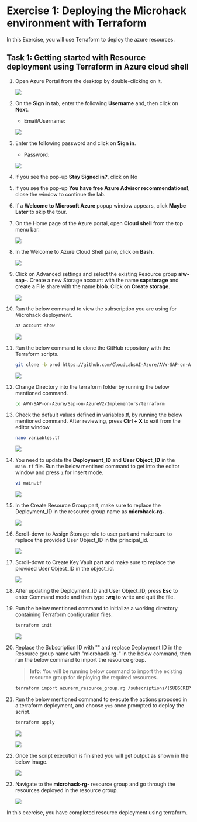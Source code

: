 # Exercise 1: Deploying the Microhack environment with Terraform

In this Exercise, you will use Terraform to deploy the azure resources.

## Task 1: Getting started with Resource deployment using Terraform in Azure cloud shell

1. Open Azure Portal from the desktop by double-clicking on it.
    
   ![](media/open-azure-portal.png)
   
2. On the **Sign in** tab, enter the following **Username** and, then click on **Next**. 

   * Email/Username: <inject key="AzureAdUserEmail"></inject>

   ![](media/email-login.png)

3. Enter the following password and click on **Sign in**.

   * Password: <inject key="AzureAdUserPassword"></inject>

   ![](media/password-login.png)

4. If you see the pop-up **Stay Signed in?**, click on No

5. If you see the pop-up **You have free Azure Advisor recommendations!**, close the window to continue the lab.

6. If a **Welcome to Microsoft Azure** popup window appears, click **Maybe Later** to skip the tour.

7. On the Home page of the Azure portal, open **Cloud shell** from the top menu bar.

   ![](media/open-cloud-shell.png)

8. In the Welcome to Azure Cloud Shell pane, click on **Bash**.

   ![](media/welcome-select-bash.png)

9. Click on Advanced settings and select the existing Resource group **aiw-sap-<inject key="DeploymentID" enableCopy="false"/>**. Create a new Storage account with the name **sapstorage<inject key="DeploymentID" enableCopy="false"/>** and create a File share with the name **blob**. Click on **Create storage**.

   ![](media/create-storageaccount.png)

10. Run the below command to view the subscription you are using for Microhack deployment.

    ```bash
    az account show
    ```
    
    ![](media/az-accountshow.png)
    
11. Run the below command to clone the GitHub repository with the Terraform scripts.

    ```bash
    git clone -b prod https://github.com/CloudLabsAI-Azure/AVW-SAP-on-Azure
    ```
    
    ![](media/gitrepo-clone.png)
    
12. Change Directory into the terraform folder by running the below mentioned command.

    ```bash
    cd AVW-SAP-on-Azure/Sap-on-AzureV2/Implementors/terraform
    ```
    
13. Check the default values defined in variables.tf, by running the below mentioned command. After reviewing, press **Ctrl + X** to exit from the editor window.

    ```bash
    nano variables.tf
    ```
    
    ![](media/change-dir.png)
    
14. You need to update the **Deployment_ID** and **User Object_ID** in the ```main.tf``` file. Run the below mentined command to get into the editor window and press ```i``` for Insert mode.

    ```bash
    vi main.tf
    ```
    
    ![](media/vi-editor-main.png)
    
15. In the Create Resource Group part, make sure to replace the Deployment_ID in the resource group name as **microhack-rg-<inject key="DeploymentID" enableCopy="false"/>**.

    ![](media/latest-rgname.png)
        
16. Scroll-down to Assign Storage role to user part and make sure to replace the provided User Object_ID in the principal_id.

    ![](media/replace-userid.png)
    
17. Scroll-down to Create Key Vault part and make sure to replace the provided User Object_ID in the object_id.

    ![](media/replace-userid-2.png)
    
18. After updating the Deployment_ID and User Object_ID, press **Esc** to enter Command mode and then type **:wq** to write and quit the file.

19. Run the below mentioned command to initialize a working directory containing Terraform configuration files.

    ```bash
    terraform init
    ```
    
    ![](media/terraform-init.png)

20. Replace the Subscription ID with "<inject key="Subscription ID" />" and replace Deployment ID in the Resource group name with "microhack-rg-<inject key="DeploymentID" />" in the below command, then run the below command to import the resource group.

    > **Info**: You will be running below command to import the existing resource group for deploying the required resources.

    ```bash
    terraform import azurerm_resource_group.rg /subscriptions/{SUBSCRIPTION_ID}/resourceGroups/microhack-rg-{DEPLOYMENT_ID}
    ```
    
21. Run the below mentioned command to execute the actions proposed in a terraform deployment, and choose ```yes``` once prompted to deploy the script.

    ```bash
    terraform apply
    ```
  
    ![](media/terraform-apply.png)
  
    ![](media/enter-yes.png)
    
22. Once the script execution is finished you will get output as shown in the below image.

    ![](media/terraformapply-complete.png)
    
23. Navigate to the **microhack-rg-<inject key="DeploymentID" enableCopy="false"/>** resource group and go through the resources deployed in the resource group.

    ![](media/microhack-rg-verify.png)
    
In this exercise, you have completed resource deployment using terraform.
    
   
    
